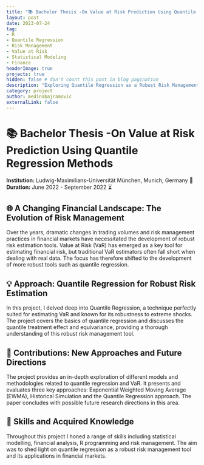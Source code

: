 ```yaml
---
title: "📚 Bachelor Thesis -On Value at Risk Prediction Using Quantile Regression Methods "
layout: post
date: 2023-07-24
tag:
- R
- Quantile Regression
- Risk Management
- Value at Risk
- Statistical Modeling
- Finance
headerImage: true
projects: true
hidden: false # don't count this post in blog pagination
description: "Exploring Quantile Regression as a Robust Risk Management Tool in Financial Markets"
category: project
author: medinabajramovic
externalLink: false
---
```


# 📚 Bachelor Thesis -On Value at Risk Prediction Using Quantile Regression Methods 
**Institution:** Ludwig-Maximilians-Universität München, Munich, Germany 📍
**Duration:** June 2022 - September 2022 ⏳

## 🌐 A Changing Financial Landscape: The Evolution of Risk Management
Over the years, dramatic changes in trading volumes and risk management practices in financial markets have necessitated the development of robust risk estimation tools. Value at Risk (VaR) has emerged as a key tool for estimating financial risk, but traditional VaR estimators often fall short when dealing with real data. The focus has therefore shifted to the development of more robust tools such as quantile regression.
## 💡 Approach: Quantile Regression for Robust Risk Estimation
In this project, I delved deep into Quantile Regression, a technique perfectly suited for estimating VaR and known for its robustness to extreme shocks. The project covers the basics of quantile regression and discusses the quantile treatment effect and equivariance, providing a thorough understanding of this robust risk management tool.

## 🎯 Contributions: New Approaches and Future Directions
The project provides an in-depth exploration of different models and methodologies related to quantile regression and VaR. It presents and evaluates three key approaches: Exponential Weighted Moving Average (EWMA), Historical Simulation and the Quantile Regression approach. The paper concludes with possible future research directions in this area.

## 🧠 Skills and Acquired Knowledge
Throughout this project I honed a range of skills including statistical modelling, financial analysis, R programming and risk management. The aim was to shed light on quantile regression as a robust risk management tool and its applications in financial markets.
